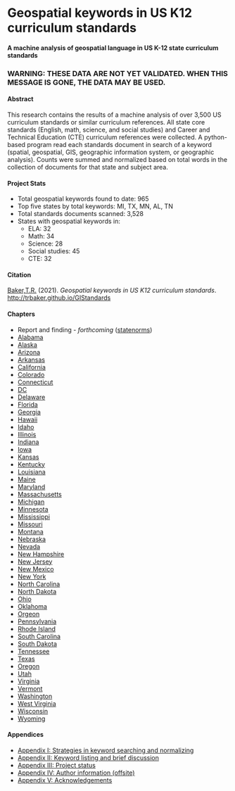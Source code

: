 # Geospatial keywords in US K12 curriculum standards
#### A machine analysis of geospatial language in US K-12 state curriculum standards

### WARNING: THESE DATA ARE NOT YET VALIDATED. WHEN THIS MESSAGE IS GONE, THE DATA MAY BE USED.

#### Abstract
This research contains the results of a machine analysis of over 3,500 US curriculum standards or similar curriculum references.  All state core standards (English, math, science, and social studies) and Career and Technical Education (CTE) curriculum references were collected.  A python-based program read each standards document in search of a keyword (spatial, geospatial, GIS, geographic information system, or geographic analysis).  Counts were summed and normalized based on total words in the collection of documents for that state and subject area. 

#### Project Stats
- Total geospatial keywords found to date: 965
- Top five states by total keywords: MI, TX, MN, AL, TN
- Total standards documents scanned: 3,528
- States with geospatial keywords in:
  - ELA: 32
  - Math: 34
  - Science: 28
  - Social studies: 45
  - CTE: 32

#### Citation
[Baker,T.R.](https://orcid.org/0000-0002-5005-9663) (2021). *Geospatial keywords in US K12 curriculum standards*. http://trbaker.github.io/GIStandards

#### Chapters
- Report and finding - *forthcoming* ([statenorms](overview.html))
- [Alabama](AL.html)
- [Alaska](AK.html)
- [Arizona](AZ.html)
- [Arkansas](AR.html)
- [California](CA.html)
- [Colorado](CO.html)
- [Connecticut](CT.html)
- [DC](DC.html)
- [Delaware](DE.html)
- [Florida](FL.html)
- [Georgia](GA.html)
- [Hawaii](HI.html)
- [Idaho](ID.html)
- [Illinois](IL.html)
- [Indiana](ID.html)
- [Iowa](IA.html)
- [Kansas](KS.html)
- [Kentucky](KY.html)
- [Louisiana](LA.html)
- [Maine](ME.html)
- [Maryland](MD.html)
- [Massachusetts](MA.html)
- [Michigan](MI.html)
- [Minnesota](MN.html)
- [Mississippi](MS.html)
- [Missouri](MO.html)
- [Montana](MT.html)
- [Nebraska](NE.html)
- [Nevada](NV.html)
- [New Hampshire](NH.html)
- [New Jersey](NJ.html)
- [New Mexico](NM.html)
- [New York](NY.html)
- [North Carolina](NC.html)
- [North Dakota](ND.html)
- [Ohio](OH.html)
- [Oklahoma](OK.html)
- [Orgeon](OR.html)
- [Pennsylvania](PA.html)
- [Rhode Island](RI.html)
- [South Carolina](SC.html)
- [South Dakota](SD.html)
- [Tennessee](TN.html)
- [Texas](TX.html)
- [Oregon](OR.html)
- [Utah](UT.html)
- [Virginia](VA.html)
- [Vermont](VT.html)
- [Washington](WA.html)
- [West Virginia](WV.html)
- [Wisconsin](WI.html)
- [Wyoming](WY.html)

#### Appendices
- [Appendix I: Strategies in keyword searching and normalizing](appendix_search.md)
- [Appendix II: Keyword listing and brief discussion](appendix_keywords.md)
- [Appendix III: Project status](appendix_status.md)
- [Appendix IV: Author information (offsite)](https://orcid.org/0000-0002-5005-9663)
- [Appendix V: Acknowledgements](appendix_ack.md) 


<!-- Global site tag (gtag.js) - Google Analytics -->
<script async src="https://www.googletagmanager.com/gtag/js?id=G-VJ281EFGY0"></script>
<script>
  window.dataLayer = window.dataLayer || [];
  function gtag(){dataLayer.push(arguments);}
  gtag('js', new Date());

  gtag('config', 'G-VJ281EFGY0');
</script><!-- Global site tag (gtag.js) - Google Analytics -->
<script async src="https://www.googletagmanager.com/gtag/js?id=G-VJ281EFGY0"></script>
<script>
  window.dataLayer = window.dataLayer || [];
  function gtag(){dataLayer.push(arguments);}
  gtag('js', new Date());

  gtag('config', 'G-VJ281EFGY0');
</script>
